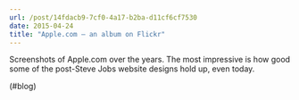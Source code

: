```yaml
---
url: /post/14fdacb9-7cf0-4a17-b2ba-d11cf6cf7530
date: 2015-04-24
title: "Apple.com – an album on Flickr"
---
```


Screenshots of Apple.com over the years. The most impressive is how good some of the post-Steve Jobs website designs hold up, even today.



(#blog)